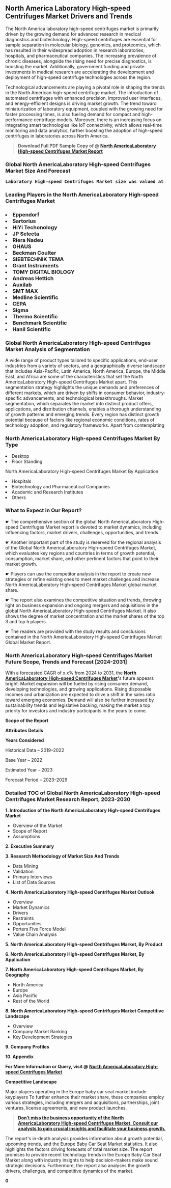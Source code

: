 <p> <h2>North America Laboratory High-speed Centrifuges Market Drivers and Trends</h2><p>The North America laboratory high-speed centrifuges market is primarily driven by the growing demand for advanced research in medical diagnostics and biotechnology. High-speed centrifuges are essential for sample separation in molecular biology, genomics, and proteomics, which has resulted in their widespread adoption in research laboratories, hospitals, and pharmaceutical companies. The increasing prevalence of chronic diseases, alongside the rising need for precise diagnostics, is boosting the market. Additionally, government funding and private investments in medical research are accelerating the development and deployment of high-speed centrifuge technologies across the region.</p><p>Technological advancements are playing a pivotal role in shaping the trends in the North American high-speed centrifuge market. The introduction of automated centrifuges with enhanced precision, improved user interfaces, and energy-efficient designs is driving market growth. The trend toward miniaturization of laboratory equipment, coupled with the growing need for faster processing times, is also fueling demand for compact and high-performance centrifuge models. Moreover, there is an increasing focus on integrating smart technologies like IoT connectivity, which allows real-time monitoring and data analytics, further boosting the adoption of high-speed centrifuges in laboratories across North America.</p></p><blockquote id="" class=""><strong>Download Full PDF Sample Copy of @&nbsp;<a href="https://www.verifiedmarketreports.com/download-sample/?rid=462404&utm_source=GitHub-Jan&utm_medium=263" target="_blank">North AmericaLaboratory High-speed Centrifuges Market Report</a>&nbsp;&nbsp;</strong></blockquote><h3 id="" class=""><strong>Global&nbsp;North AmericaLaboratory High-speed Centrifuges Market Size And Forecast</strong></h3><pre class="reader-text-block__code-block"><strong>Laboratory High-speed Centrifuges Market size was valued at USD 1.2 Billion in 2022 and is projected to reach USD 2.1 Billion by 2030, growing at a CAGR of 7.8% from 2024 to 2030.</strong></pre><h3 id="" class="">Leading Players in the&nbsp;North AmericaLaboratory High-speed Centrifuges Market</h3><h3 class=""></Li><Li>Eppendorf</Li><Li> Sartorius</Li><Li> HiYi Techonology</Li><Li> JP Selecta</Li><Li> Riera Nadeu</Li><Li> OHAUS</Li><Li> Beckman Coulter</Li><Li> SIEBTECHNIK TEMA</Li><Li> Grant Instruments</Li><Li> TOMY DIGITAL BIOLOGY</Li><Li> Andreas Hettich</Li><Li> Auxilab</Li><Li> SMT MAX</Li><Li> Medline Scientific</Li><Li> CEPA</Li><Li> Sigma</Li><Li> Thermo Scientific</Li><Li> Benchmark Scientific</Li><Li> Hanil Scientific</h3><h3 id="" class="">Global&nbsp;North AmericaLaboratory High-speed Centrifuges Market Analysis of Segmentation</h3><p id="" class="">A wide range of product types tailored to specific applications, end-user industries from a variety of sectors, and a geographically diverse landscape that includes Asia-Pacific, Latin America, North America, Europe, the Middle East, and Africa are some of the characteristics that set the North AmericaLaboratory High-speed Centrifuges Market apart. This segmentation strategy highlights the unique demands and preferences of different markets, which are driven by shifts in consumer behavior, industry-specific advancements, and technological breakthroughs. Market segmentation, which separates the market into distinct product offers, applications, and distribution channels, enables a thorough understanding of growth patterns and emerging trends. Every region has distinct growth potential because of factors like regional economic conditions, rates of technology adoption, and regulatory frameworks. Apart from contemplating</p><h3 id="" class="">North AmericaLaboratory High-speed Centrifuges Market&nbsp;By Type</h3><p></Li><Li>Desktop</Li><Li> Floor Standing</p><div class="" data-test-id=""><p>North AmericaLaboratory High-speed Centrifuges Market&nbsp;By Application</p></div><p class=""></Li><Li>Hospitals</Li><Li> Biotechnology and Pharmaceutical Companies</Li><Li> Academic and Research Institutes</Li><Li> Others</p><div class="" data-test-id=""><h3><span class="">What to Expect in Our Report?</span></h3></div><div class="" data-test-id=""><p><span class="">☛ The comprehensive section of the global North AmericaLaboratory High-speed Centrifuges Market report is devoted to market dynamics, including influencing factors, market drivers, challenges, opportunities, and trends.</span></p></div><div class="" data-test-id=""><p><span class="">☛ Another important part of the study is reserved for the regional analysis of the Global North AmericaLaboratory High-speed Centrifuges Market, which evaluates key regions and countries in terms of growth potential, consumption, market share, and other pertinent factors that point to their market growth.</span></p></div><div class="" data-test-id=""><p><span class="">☛ Players can use the competitor analysis in the report to create new strategies or refine existing ones to meet market challenges and increase North AmericaLaboratory High-speed Centrifuges Market global market share.</span></p></div><div class="" data-test-id=""><p><span class="">☛ The report also examines the competitive situation and trends, throwing light on business expansion and ongoing mergers and acquisitions in the global North AmericaLaboratory High-speed Centrifuges Market. It also shows the degree of market concentration and the market shares of the top 3 and top 5 players.</span></p></div><div class="" data-test-id=""><p><span class="">☛ The readers are provided with the study results and conclusions contained in the North AmericaLaboratory High-speed Centrifuges Market Global Market Report.</span></p></div><div class="" data-test-id=""><h3><span class="">North AmericaLaboratory High-speed Centrifuges Market Future Scope, Trends and Forecast [2024-2031]</span></h3></div><div class="" data-test-id=""><p><span class="">With a forecasted CAGR of x.x% from 2024 to 2031, the <strong><a href="https://www.verifiedmarketreports.com/download-sample/?rid=462404&utm_source=GitHub-Jan&utm_medium=263" target="_blank">North AmericaLaboratory High-speed Centrifuges Market</a>'</strong>s future appears bright. Market expansion will be fueled by rising consumer demand, developing technologies, and growing applications. Rising disposable incomes and urbanization are expected to drive a shift in the sales ratio toward emerging economies. Demand will also be further increased by sustainability trends and legislative backing, making the market a top priority for investors and industry participants in the years to come.</span></p><p id="ember66" class="ember-view reader-text-block__paragraph"><strong>Scope of the Report</strong></p><p id="ember67" class="ember-view reader-text-block__paragraph"><strong>Attributes Details</strong></p><p id="ember68" class="ember-view reader-text-block__paragraph"><strong>Years Considered</strong></p><p id="ember69" class="ember-view reader-text-block__paragraph">Historical Data &ndash; 2019&ndash;2022</p><p id="ember70" class="ember-view reader-text-block__paragraph">Base Year &ndash; 2022</p><p id="ember71" class="ember-view reader-text-block__paragraph">Estimated Year &ndash; 2023</p><p id="ember72" class="ember-view reader-text-block__paragraph">Forecast Period &ndash; 2023&ndash;2029</p></div><h3 id="" class="">Detailed TOC of Global North AmericaLaboratory High-speed Centrifuges Market Research Report, 2023-2030</h3><p id="" class=""><strong>1. Introduction of the North AmericaLaboratory High-speed Centrifuges Market</strong></p><ul><li>Overview of the Market</li><li>Scope of Report</li><li>Assumptions</li></ul><p id="" class=""><strong>2. Executive Summary</strong></p><p id="" class=""><strong>3. Research Methodology of Market Size And Trends</strong></p><ul><li>Data Mining</li><li>Validation</li><li>Primary Interviews</li><li>List of Data Sources</li></ul><p id="" class=""><strong>4. North AmericaLaboratory High-speed Centrifuges Market Outlook</strong></p><ul><li>Overview</li><li>Market Dynamics</li><li>Drivers</li><li>Restraints</li><li>Opportunities</li><li>Porters Five Force Model</li><li>Value Chain Analysis</li></ul><p id="" class=""><strong>5. North AmericaLaboratory High-speed Centrifuges Market, By Product</strong></p><p id="" class=""><strong>6. North AmericaLaboratory High-speed Centrifuges Market, By Application</strong></p><p id="" class=""><strong>7. North AmericaLaboratory High-speed Centrifuges Market, By Geography</strong></p><ul><li>North America</li><li>Europe</li><li>Asia Pacific</li><li>Rest of the World</li></ul><p id="" class=""><strong>8. North AmericaLaboratory High-speed Centrifuges Market Competitive Landscape</strong></p><ul><li>Overview</li><li>Company Market Ranking</li><li>Key Development Strategies</li></ul><p id="" class=""><strong>9. Company Profiles</strong></p><p id="" class=""><strong>10. Appendix</strong></p><p><strong>For More Information or Query, visit&nbsp;@ <a href="https://www.verifiedmarketreports.com/product/laboratory-high-speed-centrifuges-market/" target="_blank">North AmericaLaboratory High-speed Centrifuges Market</a></strong></p><p id="ember61" class="ember-view reader-text-block__paragraph"><strong>Competitive Landscape</strong></p><p id="ember62" class="ember-view reader-text-block__paragraph">Major players operating in the Europe baby car seat market include keyplayers To further enhance their market share, these companies employ various strategies, including mergers and acquisitions, partnerships, joint ventures, license agreements, and new product launches.</p><blockquote id="ember63" class="ember-view reader-text-block__blockquote"><strong><a href="https://www.verifiedmarketreports.com/download-sample/?rid=462404&utm_source=GitHub-Jan&utm_medium=263" target="_blank">Don&rsquo;t miss the business opportunity of the North AmericaLaboratory High-speed Centrifuges Market. Consult our analysts to gain crucial insights and facilitate your business growth.</a></strong></blockquote><p id="ember64" class="ember-view reader-text-block__paragraph">The report's in-depth analysis provides information about growth potential, upcoming trends, and the Europe Baby Car Seat Market statistics. It also highlights the factors driving forecasts of total market size. The report promises to provide recent technology trends in the Europe Baby Car Seat Market along with industry insights to help decision-makers make sound strategic decisions. Furthermore, the report also analyses the growth drivers, challenges, and competitive dynamics of the market.</p><p class="ember-view reader-text-block__paragraph"><strong>0</strong></p>
